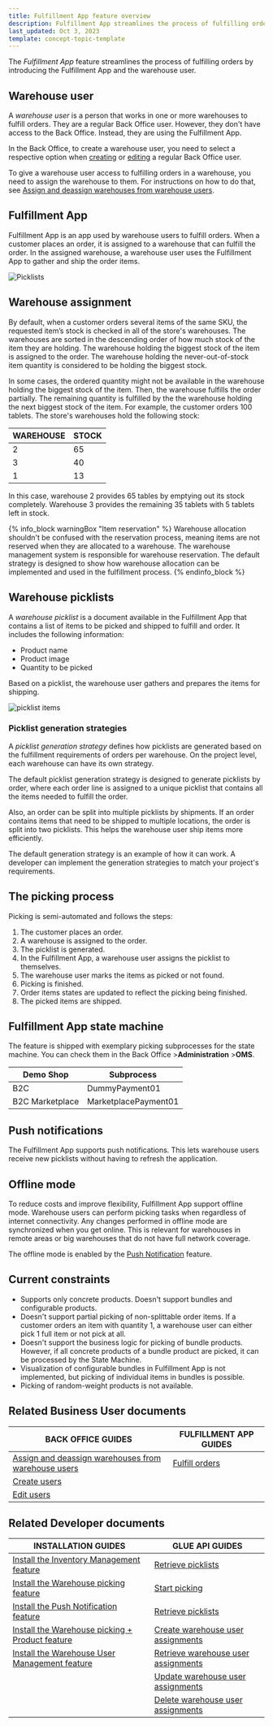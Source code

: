 ```yaml
---
title: Fulfillment App feature overview
description: Fulfillment App streamlines the process of fulfilling orders.
last_updated: Oct 3, 2023
template: concept-topic-template
---
```


The *Fulfillment App* feature streamlines the process of fulfilling orders by introducing the Fulfillment App and the warehouse user.


## Warehouse user

A *warehouse user* is a person that works in one or more warehouses to fulfill orders. They are a regular Back Office user. However, they don't have access to the Back Office. Instead,  they are using the Fulfillment App.

In the Back Office, to create a warehouse user, you need to select a respective option when [creating](/docs/pbc/all/user-management/{{page.version}}/base-shop/manage-in-the-back-office/manage-users/create-users.html) or [editing](/docs/pbc/all/user-management/{{page.version}}/base-shop/manage-in-the-back-office/manage-users/edit-users.html) a regular Back Office user.

To give a warehouse user access to fulfilling orders in a warehouse, you need to assign the warehouse to them. For instructions on how to do that, see [Assign and deassign warehouses from warehouse users](/docs/pbc/all/warehouse-management-system/{{page.version}}/unified-commerce/assign-and-deassign-warehouses-from-warehouse-users.html).

## Fulfillment App

Fulfillment App is an app used by warehouse users to fulfill orders. When a customer places an order, it is assigned to a warehouse that can fulfill the order. In the assigned warehouse, a warehouse user uses the Fulfillment App to gather and ship the order items.

![Picklists](https://spryker.s3.eu-central-1.amazonaws.com/docs/pbc/all/warehouse-management-system/unified-commerce/fulfillment-app-feature-overview.md/picklists.png)

## Warehouse assignment

By default, when a customer orders several items of the same SKU, the requested item’s stock is checked in all of the store's warehouses. The warehouses are sorted in the descending order of how much stock of the item they are holding. The warehouse holding the biggest stock of the item is assigned to the order. The warehouse holding the never-out-of-stock item quantity is considered to be holding the biggest stock.

In some cases, the ordered quantity might not be available in the warehouse holding the biggest stock of the item. Then, the warehouse fulfills the order partially. The remaining quantity is fulfilled by the the warehouse holding the next biggest stock of the item. For example, the customer orders 100 tablets. The store's warehouses hold the following stock:

| WAREHOUSE | STOCK |
|-|-|
| 2 | 65 |
| 3 | 40 |
| 1 | 13 |

In this case, warehouse 2 provides 65 tables by emptying out its stock completely. Warehouse 3 provides the remaining 35 tablets with 5 tablets left in stock.

{% info_block warningBox "Item reservation" %}
Warehouse allocation shouldn't be confused with the reservation process, meaning items are not reserved when they are allocated to a warehouse. The warehouse management system is responsible for warehouse reservation. The default strategy is designed to show how warehouse allocation can be implemented and used in the fulfillment process.
{% endinfo_block %}


## Warehouse picklists

A *warehouse picklist* is a document available in the Fulfillment App that contains a list of items to be picked and shipped to fulfill and order. It includes the following information:
* Product name
* Product image
* Quantity to be picked

Based on a picklist, the warehouse user gathers and prepares the items for shipping.

![picklist items](https://spryker.s3.eu-central-1.amazonaws.com/docs/pbc/all/warehouse-management-system/unified-commerce/fulfillment-app-feature-overview.md/picklist-items.png)

### Picklist generation strategies

A *picklist generation strategy* defines how picklists are generated based on the fulfillment requirements of orders per warehouse. On the project level, each warehouse can have its own strategy.

The default picklist generation strategy is designed to generate picklists by order, where each order line is assigned to a unique picklist that contains all the items needed to fulfill the order.

Also, an order can be split into multiple picklists by shipments. If an order contains items that need to be shipped to multiple locations, the order is split into two picklists. This helps the warehouse user ship items more efficiently.

The default generation strategy is an example of how it can work. A developer can implement the generation strategies to match your project's requirements.

## The picking process

Picking is semi-automated and follows the steps:
1. The customer places an order.
2. A warehouse is assigned to the order.
3. The picklist is generated.
4. In the Fulfillment App, a warehouse user assigns the picklist to themselves.
5. The warehouse user marks the items as picked or not found.
6. Picking is finished.
7. Order items states are updated to reflect the picking being finished.
8. The picked items are shipped.

## Fulfillment App state machine

The feature is shipped with exemplary picking subprocesses for the state machine. You can check them in the Back Office&nbsp;<span aria-label="and then">></span>**Administration**&nbsp;<span aria-label="and then">></span>**OMS**.

| Demo Shop | Subprocess |
| - | - |
| B2C |  DummyPayment01 |
| B2C Marketplace | MarketplacePayment01 |

## Push notifications

The Fulfillment App supports push notifications. This lets warehouse users receive new picklists without having to refresh the application.

## Offline mode

To reduce costs and improve flexibility, Fulfillment App support offline mode. Warehouse users can perform picking tasks when regardless of internet connectivity. Any changes performed in offline mode are synchronized when you get online. This is relevant for warehouses in remote areas or big warehouses that do not have full network coverage.

The offline mode is enabled by the [Push Notification](/docs/pbc/all/miscellaneous/{{page.version}}/push-notification-feature-overview.html) feature.

## Current constraints

* Supports only concrete products. Doesn't support bundles and configurable products.
* Doesn't support partial picking of non-splittable order items. If a customer orders an item with quantity 1, a warehouse user can either pick 1 full item or not pick at all.
* Doesn't support the business logic for picking of bundle products. However, if all concrete products of a bundle product are picked, it can be processed by the State Machine.
* Visualization of configurable bundles in Fulfillment App is not implemented, but picking of individual items in bundles is possible.
* Picking of random-weight products is not available.



## Related Business User documents

|BACK OFFICE GUIDES| FULFILLMENT APP GUIDES |
| - | - |
| [Assign and deassign warehouses from warehouse users](/docs/pbc/all/warehouse-management-system/{{page.version}}/unified-commerce/assign-and-deassign-warehouses-from-warehouse-users.html)  |  [Fulfill orders](/docs/pbc/all/warehouse-management-system/{{page.version}}/unified-commerce/fulfillment-app-fulfill-orders.html) |
| [Create users](/docs/pbc/all/user-management/{{page.version}}/base-shop/manage-in-the-back-office/manage-users/create-users.html)  | |
| [Edit users](/docs/pbc/all/user-management/{{page.version}}/base-shop/manage-in-the-back-office/manage-users/edit-users.html)  | |

## Related Developer documents

| INSTALLATION GUIDES  | GLUE API GUIDES |
| - | - |
| [Install the Inventory Management feature](/docs/pbc/all/warehouse-management-system/{{page.version}}/unified-commerce/install-and-upgrade/install-the-inventory-management-feature.html) | [Retrieve picklists](/docs/pbc/all/warehouse-management-system/{{page.version}}/unified-commerce/manage-using-glue-api/manage-picklists/glue-api-retrieve-picklists.html) |
| [Install the Warehouse picking feature](/docs/pbc/all/warehouse-management-system/{{page.version}}/unified-commerce/install-and-upgrade/install-the-warehouse-picking-feature.html) | [Start picking](/docs/pbc/all/warehouse-management-system/{{page.version}}/unified-commerce/manage-using-glue-api/manage-picklists/glue-api-start-picking.html) |
| [Install the Push Notification feature](/docs/pbc/all/miscellaneous/{{page.version}}/install-and-upgrade/install-features/install-the-push-notification-feature.html) | [Retrieve picklists](/docs/pbc/all/warehouse-management-system/{{page.version}}/unified-commerce/manage-using-glue-api/manage-picklists/glue-api-retrieve-picklists.html) |
| [Install the Warehouse picking + Product feature](/docs/pbc/all/warehouse-management-system/{{page.version}}/unified-commerce/install-and-upgrade/install-the-warehouse-picking-product-feature.html) | [Create warehouse user assignments](/docs/pbc/all/warehouse-management-system/{{page.version}}/unified-commerce/manage-using-glue-api/manage-warehouse-user-assignments/glue-api-create-warehouse-user-assignments.html) |
| [Install the Warehouse User Management feature](/docs/pbc/all/warehouse-management-system/{{page.version}}/unified-commerce/install-and-upgrade/install-the-warehouse-user-management-feature.html) | [Retrieve warehouse user assignments](/docs/pbc/all/warehouse-management-system/{{page.version}}/unified-commerce/manage-using-glue-api/manage-warehouse-user-assignments/glue-api-retrieve-warehouse-user-assignments.html) |
| | [Update warehouse user assignments](/docs/pbc/all/warehouse-management-system/{{page.version}}/unified-commerce/manage-using-glue-api/manage-warehouse-user-assignments/glue-api-update-warehouse-user-assignments.html) |
| | [Delete warehouse user assignments](/docs/pbc/all/warehouse-management-system/{{page.version}}/unified-commerce/manage-using-glue-api/manage-warehouse-user-assignments/glue-api-delete-warehouse-user-assignments.html) |
